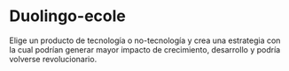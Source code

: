 # Duolingo-ecole
Elige un producto de tecnología o no-tecnología y crea una estrategia con la cual podrían generar mayor impacto de crecimiento, desarrollo y podría volverse revolucionario.
